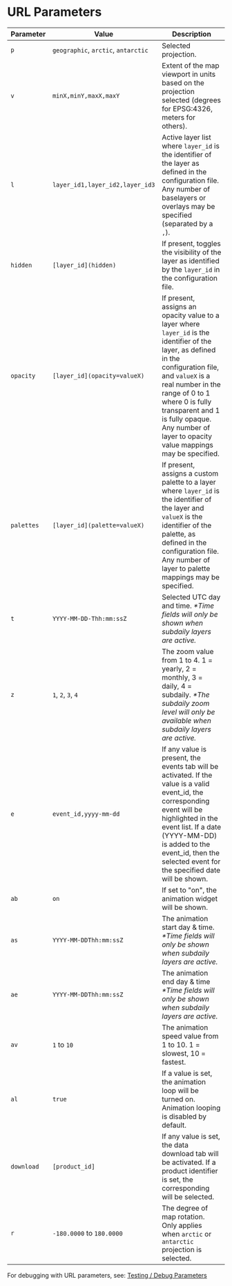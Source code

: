 # URL Parameters

| Parameter | Value | Description |
| --------- | ----- | ----------- |
| `p` | `geographic`, `arctic`, `antarctic` | Selected projection. |
| `v` | `minX,minY,maxX,maxY` | Extent of the map viewport in units based on the projection selected (degrees for EPSG:4326, meters for others). |
| `l` | `layer_id1,layer_id2,layer_id3` | Active layer list where `layer_id` is the identifier of the layer as defined in the configuration file. Any number of baselayers or overlays may be specified (separated by a `,`). |
| `hidden` | `[layer_id](hidden)` | If present, toggles the visibility of the layer as identified by the `layer_id` in the configuration file. |
| `opacity` | `[layer_id](opacity=valueX)` | If present, assigns an opacity value to a layer where `layer_id` is the identifier of the layer, as defined in the configuration file, and `valueX` is a real number in the range of 0 to 1 where 0 is fully transparent and 1 is fully opaque. Any number of layer to opacity value mappings may be specified. |
| `palettes` | `[layer_id](palette=valueX)` | If present, assigns a custom palette to a layer where `layer_id` is the identifier of the layer and `valueX` is the identifier of the palette, as defined in the configuration file. Any number of layer to palette mappings may be specified. |
| `t` | `YYYY-MM-DD-Thh:mm:ssZ` | Selected UTC day and time.  _*Time fields will only be shown when subdaily layers are active._ |
| `z` | `1`, `2`, `3`, `4` | The zoom value from 1 to 4. 1 = yearly, 2 = monthly, 3 = daily, 4 = subdaily. _*The subdaily zoom level will only be available when subdaily layers are active._ |
| `e` | `event_id,yyyy-mm-dd` | If any value is present, the events tab will be activated. If the value is a valid event_id, the corresponding event will be highlighted in the event list. If a date (YYYY-MM-DD) is added to the event_id, then the selected event for the specified date will be shown. |
| `ab` | `on` | If set to "on", the animation widget will be shown. |
| `as` | `YYYY-MM-DDThh:mm:ssZ` | The animation start day & time. _*Time fields will only be shown when subdaily layers are active._ |
| `ae` | `YYYY-MM-DDThh:mm:ssZ` | The animation end day & time _*Time fields will only be shown when subdaily layers are active._ |
| `av` | `1` to `10` | The animation speed value from 1 to 10. 1 = slowest, 10 = fastest. |
| `al` | `true` | If a value is set, the animation loop will be turned on. Animation looping is disabled by default. |
| `download` | `[product_id]` | If any value is set, the data download tab will be activated. If a product identifier is set, the corresponding will be selected. |
| `r` | `-180.0000` to `180.0000` | The degree of map rotation. Only applies when `arctic` or `antarctic` projection is selected. |

For debugging with URL parameters, see: [Testing / Debug Parameters](testing.md#debug-parameters)